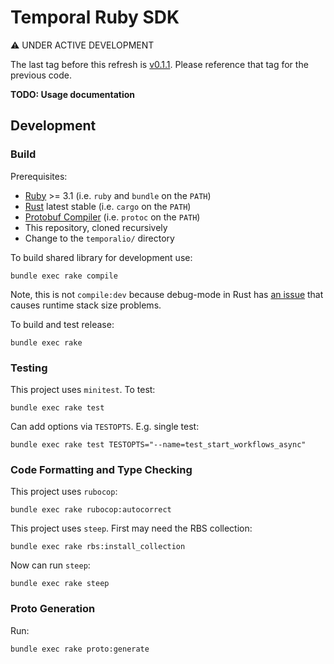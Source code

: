 # Temporal Ruby SDK

⚠️ UNDER ACTIVE DEVELOPMENT

The last tag before this refresh is [v0.1.1](https://github.com/temporalio/sdk-ruby/tree/v0.1.1). Please reference that
tag for the previous code.

**TODO: Usage documentation**

## Development

### Build

Prerequisites:

* [Ruby](https://www.ruby-lang.org/) >= 3.1 (i.e. `ruby` and `bundle` on the `PATH`)
* [Rust](https://www.rust-lang.org/) latest stable (i.e. `cargo` on the `PATH`)
* [Protobuf Compiler](https://protobuf.dev/) (i.e. `protoc` on the `PATH`)
* This repository, cloned recursively
* Change to the `temporalio/` directory

To build shared library for development use:

    bundle exec rake compile

Note, this is not `compile:dev` because debug-mode in Rust has
[an issue](https://github.com/rust-lang/rust/issues/34283) that causes runtime stack size problems.

To build and test release:

    bundle exec rake

### Testing

This project uses `minitest`. To test:

    bundle exec rake test

Can add options via `TESTOPTS`. E.g. single test:

    bundle exec rake test TESTOPTS="--name=test_start_workflows_async"

### Code Formatting and Type Checking

This project uses `rubocop`:

    bundle exec rake rubocop:autocorrect

This project uses `steep`. First may need the RBS collection:

    bundle exec rake rbs:install_collection

Now can run `steep`:

    bundle exec rake steep

### Proto Generation

Run:

    bundle exec rake proto:generate
